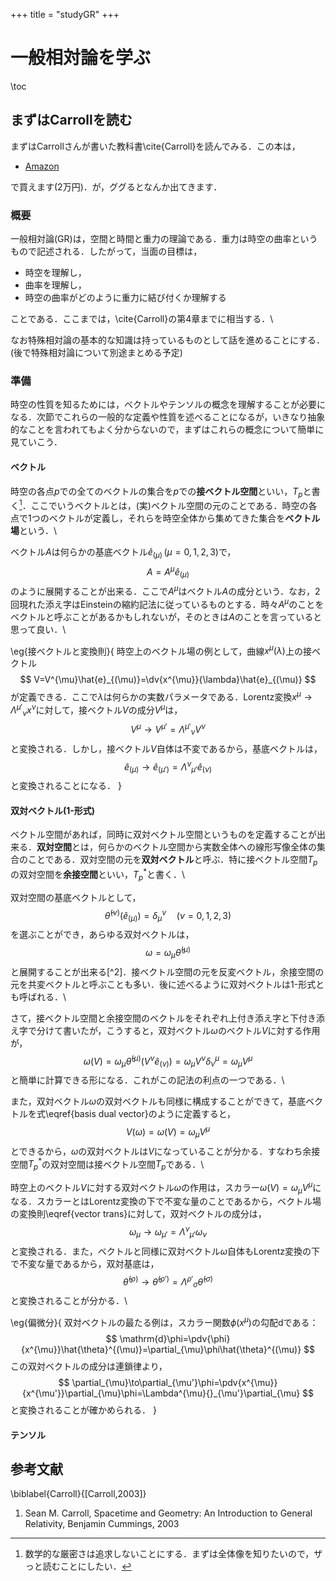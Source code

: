 +++
title = "studyGR"
+++

# 一般相対論を学ぶ

\toc

## まずはCarrollを読む

まずはCarrollさんが書いた教科書\cite{Carroll}を読んでみる．この本は，

* [Amazon](https://www.amazon.co.jp/Spacetime-Geometry-Introduction-General-Relativity/dp/0805387323)

で買えます(2万円)．が，ググるとなんか出てきます．

### 概要

一般相対論(GR)は，空間と時間と重力の理論である．重力は時空の曲率というもので記述される．したがって，当面の目標は，

* 時空を理解し，
* 曲率を理解し，
* 時空の曲率がどのように重力に結び付くか理解する

ことである．ここまでは，\cite{Carroll}の第4章までに相当する．\\

なお特殊相対論の基本的な知識は持っているものとして話を進めることにする．(後で特殊相対論について別途まとめる予定)

### 準備

時空の性質を知るためには，ベクトルやテンソルの概念を理解することが必要になる．次節でこれらの一般的な定義や性質を述べることになるが，いきなり抽象的なことを言われてもよく分からないので，まずはこれらの概念について簡単に見ていこう．

 #### ベクトル

 時空の各点$p$での全てのベクトルの集合を$p$での**接ベクトル空間**といい，$T_p$と書く[^1]．ここでいうベクトルとは，(実)ベクトル空間の元のことである．時空の各点で1つのベクトルが定義し，それらを時空全体から集めてきた集合を**ベクトル場**という．\\

 ベクトル$A$は何らかの基底ベクトル$\hat{e}_{(\mu)}\,(\mu=0,1,2,3)$で，
 $$ 
 A=A^{\mu}\hat{e}_{(\mu)}
 $$
 のように展開することが出来る．ここで$A^{\mu}$はベクトル$A$の成分という．なお，2回現れた添え字はEinsteinの縮約記法に従っているものとする．時々$A^{\mu}$のことをベクトルと呼ぶことがあるかもしれないが，そのときは$A$のことを言っていると思って良い．\\

 \eg{接ベクトルと変換則}{
     時空上のベクトル場の例として，曲線$x^{\mu}(\lambda)$上の接ベクトル
     $$
     V=V^{\mu}\hat{e}_{(\mu)}=\dv{x^{\mu}}{\lambda}\hat{e}_{(\mu)}
     $$
     が定義できる．ここで$\lambda$は何らかの実数パラメータである．Lorentz変換$x^{\mu}\to\Lambda^{\mu'}{}_{\nu}x^{\nu}$に対して，接ベクトル$V$の成分$V^{\mu}$は，
     $$\label{vector trans}
     V^{\mu}\to V^{\mu'}=\Lambda^{\mu'}{}_{\nu}V^{\nu}
     $$
     と変換される．しかし，接ベクトル$V$自体は不変であるから，基底ベクトルは，
     $$
     \hat{e}_{(\mu)}\to\hat{e}_{(\mu')}=\Lambda^{\nu}{}_{\mu'}\hat{e}_{(\nu)}
     $$
     と変換されることになる．
    }

 [^1]: 数学的な厳密さは追求しないことにする．まずは全体像を知りたいので，ザっと読むことにしたい．

 #### 双対ベクトル(1-形式)

 ベクトル空間があれば，同時に双対ベクトル空間というものを定義することが出来る．**双対空間**とは，何らかのベクトル空間から実数全体への線形写像全体の集合のことである．双対空間の元を**双対ベクトル**と呼ぶ．特に接ベクトル空間$T_p$の双対空間を**余接空間**といい，$T_p^*$と書く．\\

 双対空間の基底ベクトルとして，
 $$\label{basis dual vector}
 \hat{\theta}^{(\nu)}(\hat{e}_{(\mu)})=\delta_{\mu}^{\nu}\quad (\nu=0,1,2,3)
 $$
 を選ぶことができ，あらゆる双対ベクトルは，
 $$
 \omega=\omega_{\mu}\hat{\theta}^{(\mu)}
 $$
 と展開することが出来る[^2]．接ベクトル空間の元を反変ベクトル，余接空間の元を共変ベクトルと呼ぶことも多い．後に述べるように双対ベクトルは1-形式とも呼ばれる．\\

 さて，接ベクトル空間と余接空間のベクトルをそれぞれ上付き添え字と下付き添え字で分けて書いたが，こうすると，双対ベクトル$\omega$のベクトル$V$に対する作用が，
 $$
 \omega(V)=\omega_{\mu}\hat{\theta}^{(\mu)}(V^{\nu}\hat{e}_{(\nu)})=\omega_{\mu}V^{\nu}\delta_{\nu}^{\mu}=\omega_{\mu}V^{\mu}
 $$
 と簡単に計算できる形になる．これがこの記法の利点の一つである．\\

 また，双対ベクトル$\omega$の双対ベクトルも同様に構成することができて，基底ベクトルを式\eqref{basis dual vector}のように定義すると，
 $$
 V(\omega)=\omega(V)=\omega_{\mu}V^{\mu}
 $$
 とできるから，$\omega$の双対ベクトルは$V$になっていることが分かる．すなわち余接空間$T_p^*$の双対空間は接ベクトル空間$T_p$である．\\

 時空上のベクトル$V$に対する双対ベクトル$\omega$の作用は，スカラー$\omega(V)=\omega_{\mu}V^{\mu}$になる．スカラーとはLorentz変換の下で不変な量のことであるから，ベクトル場の変換則\eqref{vector trans}に対して，双対ベクトルの成分は，
 $$
 \omega_{\mu}\to\omega_{\mu'}=\Lambda^{\nu}{}_{\mu'}\omega_{\nu}
 $$
 と変換される．また，ベクトルと同様に双対ベクトル$\omega$自体もLorentz変換の下で不変な量であるから，双対基底は，
 $$
 \hat{\theta}^{(\rho)}\to\hat{\theta}^{(\rho')}=\Lambda^{\rho'}{}_{\sigma}\hat{\theta}^{(\sigma)}
 $$
 と変換されることが分かる．\\

 \eg{偏微分}{
     双対ベクトルの最たる例は，スカラー関数$\phi(x^{\mu})$の勾配$\mathrm{d}$である：
     $$
     \mathrm{d}\phi=\pdv{\phi}{x^{\mu}}\hat{\theta}^{(\mu)}=\partial_{\mu}\phi\hat{\theta}^{(\mu)}
     $$
     この双対ベクトルの成分は連鎖律より，
     $$
     \partial_{\mu}\to\partial_{\mu'}\phi=\pdv{x^{\mu}}{x^{\mu'}}\partial_{\mu}\phi=\Lambda^{\mu}{}_{\mu'}\partial_{\mu}
     $$
     と変換されることが確かめられる．
    }

 #### テンソル











## 参考文献

\biblabel{Carroll}{[Carroll,2003]}
1. Sean M. Carroll, Spacetime and Geometry: An Introduction to General Relativity, Benjamin Cummings, 2003
